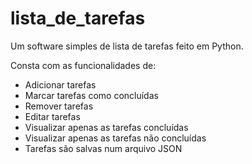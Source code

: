 # lista_de_tarefas
Um software simples de lista de tarefas feito em Python.

Consta com as funcionalidades de:
- Adicionar tarefas
- Marcar tarefas como concluídas
- Remover tarefas
- Editar tarefas
- Visualizar apenas as tarefas concluídas
- Visualizar apenas as tarefas não concluídas
- Tarefas são salvas num arquivo JSON